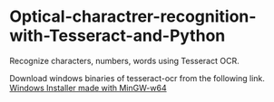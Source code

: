 # Optical-charactrer-recognition-with-Tesseract-and-Python
Recognize characters, numbers, words using Tesseract OCR.

Download windows binaries of tesseract-ocr from the following link.
[Windows Installer made with MinGW-w64](https://tesseract-ocr.github.io/tessdoc/4.0-with-LSTM.html#400-alpha-for-windows)
